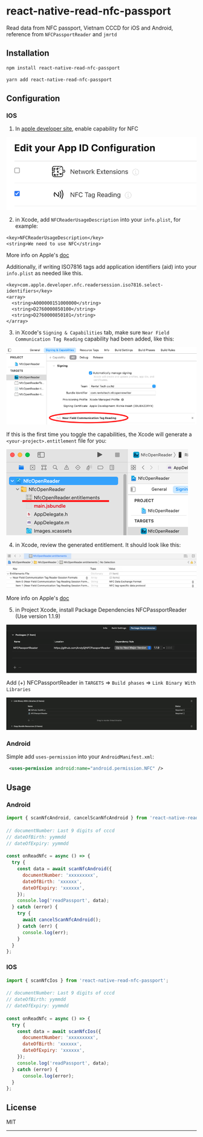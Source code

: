 # react-native-read-nfc-passport

Read data from NFC passport, Vietnam CCCD for iOS and Android, reference from `NFCPassportReader` and `jmrtd`

## Installation

```sh
npm install react-native-read-nfc-passport
```

```sh
yarn add react-native-read-nfc-passport
```

## Configuration

### IOS

1. In [apple developer site](https://developer.apple.com/), enable capability for NFC

![enable capability](./images/enable-capability.png "enable capability")

2. in Xcode, add `NFCReaderUsageDescription` into your `info.plist`, for example:

```
<key>NFCReaderUsageDescription</key>
<string>We need to use NFC</string>
```

More info on Apple's [doc](https://developer.apple.com/documentation/bundleresources/information_property_list/nfcreaderusagedescription?language=objc)

Additionally, if writing ISO7816 tags add application identifiers (aid) into your `info.plist` as needed like this.
```
<key>com.apple.developer.nfc.readersession.iso7816.select-identifiers</key>
<array>
  <string>A000000151000000</string>
  <string>D2760000850100</string>
  <string>D2760000850101</string>
</array>
```

3. in Xcode's `Signing & Capabilities` tab, make sure `Near Field Communication Tag Reading` capability had been added, like this:

![xcode-add-capability](./images/xcode-capability.png "xcode capability")

If this is the first time you toggle the capabilities, the Xcode will generate a `<your-project>.entitlement` file for you:

![xcode-add-entitlement](./images/xcode-entitlement.png "xcode entitlement")

4. in Xcode, review the generated entitlement. It should look like this:

![edit entitlement](./images/edit-entitlement.png "edit entitlement")

More info on Apple's [doc](https://developer.apple.com/documentation/bundleresources/entitlements/com_apple_developer_nfc_readersession_formats?language=objc)

5. in Project Xcode, install Package Dependencies NFCPassportReader (Use version 1.1.9)

![package dependencies](./images/package-dependencies.png "package dependencies")

Add (+) NFCPassportReader in `TARGETS` => `Build phases` => `Link Binary With Libraries`

![link binary](./images/link-binary.png "link binary")

### Android

Simple add `uses-permission` into your `AndroidManifest.xml`:

```xml
 <uses-permission android:name="android.permission.NFC" />
```

## Usage

### Android

```js
import { scanNfcAndroid, cancelScanNfcAndroid } from 'react-native-read-nfc-passport';

// documentNumber: Last 9 digits of cccd
// dateOfBirth: yymmdd
// dateOfExpiry: yymmdd

const onReadNfc = async () => {
  try {
    const data = await scanNfcAndroid({
      documentNumber: 'xxxxxxxxx',
      dateOfBirth: 'xxxxxx',
      dateOfExpiry: 'xxxxxx',
    });
    console.log('readPassport', data);
  } catch (error) {
    try {
      await cancelScanNfcAndroid();
    } catch (err) {
      console.log(err);
    }
  }
};
```

### IOS

```js
import { scanNfcIos } from 'react-native-read-nfc-passport';

// documentNumber: Last 9 digits of cccd
// dateOfBirth: yymmdd
// dateOfExpiry: yymmdd

const onReadNfc = async () => {
  try {
    const data = await scanNfcIos({
      documentNumber: 'xxxxxxxxx',
      dateOfBirth: 'xxxxxx',
      dateOfExpiry: 'xxxxxx',
    });
    console.log('readPassport', data);
  } catch (error) {
      console.log(error);
  }
};
```

## License

MIT

---
